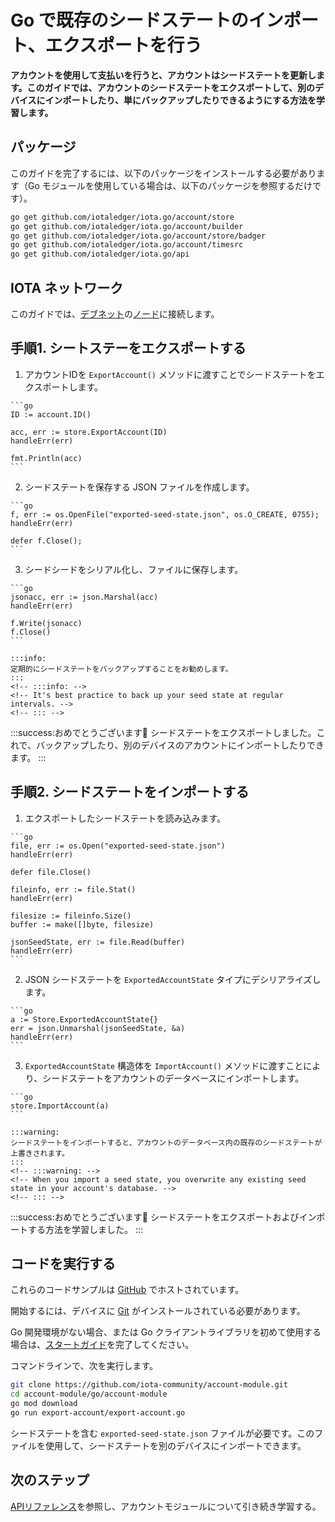 # Go で既存のシードステートのインポート、エクスポートを行う
<!-- # Import/export an existing seed state in Go -->

**アカウントを使用して支払いを行うと、アカウントはシードステートを更新します。このガイドでは、アカウントのシードステートをエクスポートして、別のデバイスにインポートしたり、単にバックアップしたりできるようにする方法を学習します。**
<!-- **When you use your account to make payments, your account updates your seed state. In this guide, you learn how to export your account's seed state so that you can import it on another device or simply back it up.** -->

## パッケージ
<!-- ## Packages -->

このガイドを完了するには、以下のパッケージをインストールする必要があります（Go モジュールを使用している場合は、以下のパッケージを参照するだけです）。
<!-- To complete this guide, you need to install the following packages (if you're using Go modules, you just need to reference them): -->

```bash
go get github.com/iotaledger/iota.go/account/store
go get github.com/iotaledger/iota.go/account/builder
go get github.com/iotaledger/iota.go/account/store/badger
go get github.com/iotaledger/iota.go/account/timesrc
go get github.com/iotaledger/iota.go/api
```

## IOTA ネットワーク
<!-- ## IOTA network -->

このガイドでは、[デブネット](root://getting-started/0.1/network/iota-networks.md#devnet)の[ノード](root://getting-started/0.1/network/nodes.md)に接続します。
<!-- In this guide, we connect to a node on the [Devnet](root://getting-started/0.1/network/iota-networks.md#devnet). -->

## 手順1. シートステーをエクスポートする
<!-- ## Step 1. Export your seed state -->

1. アカウントIDを `ExportAccount()` メソッドに渡すことでシードステートをエクスポートします。
  <!-- 1. Export your seed state by passing your account's ID to the `ExportAccount()` method -->

    ```go
    ID := account.ID()

	acc, err := store.ExportAccount(ID)
	handleErr(err)

    fmt.Println(acc)
    ```

2. シードステートを保存する JSON ファイルを作成します。
  <!-- 2. Create a JSON file to which to save your seed state -->

    ```go
    f, err := os.OpenFile("exported-seed-state.json", os.O_CREATE, 0755);
    handleErr(err)

    defer f.Close();
    ```

3. シードシードをシリアル化し、ファイルに保存します。
  <!-- 3. Serialize your seed state and save it to the file -->

    ```go
    jsonacc, err := json.Marshal(acc)
    handleErr(err)

    f.Write(jsonacc)
    f.Close()
    ```

    :::info:
    定期的にシードステートをバックアップすることをお勧めします。
    :::
    <!-- :::info: -->
    <!-- It's best practice to back up your seed state at regular intervals. -->
    <!-- ::: -->

:::success:おめでとうございます:tada:
シードステートをエクスポートしました。これで、バックアップしたり、別のデバイスのアカウントにインポートしたりできます。
:::
<!-- :::success:Congratulations! :tada: -->
<!-- You've exported your seed state. Now, you can back it up or import it into an account on another device. -->
<!-- ::: -->

## 手順2. シードステートをインポートする
<!-- ## Step 2. Import your seed state -->

1. エクスポートしたシードステートを読み込みます。
  <!-- 1. Read your exported seed state -->

    ```go
    file, err := os.Open("exported-seed-state.json")
    handleErr(err)

    defer file.Close()

    fileinfo, err := file.Stat()
    handleErr(err)

    filesize := fileinfo.Size()
    buffer := make([]byte, filesize)

    jsonSeedState, err := file.Read(buffer)
    handleErr(err)
    ```

2. JSON シードステートを `ExportedAccountState` タイプにデシリアライズします。
  <!-- 2. Deserialize your JSON seed state into an `ExportedAccountState` type -->

    ```go
    a := Store.ExportedAccountState{}
    err = json.Unmarshal(jsonSeedState, &a)
	handleErr(err)
    ```

3. `ExportedAccountState` 構造体を `ImportAccount()` メソッドに渡すことにより、シードステートをアカウントのデータベースにインポートします。
  <!-- 3. Import your seed state into your account's database by passing the `ExportedAccountState` struct to the `ImportAccount()` method -->

    ```go
    store.ImportAccount(a)
    ```

    :::warning:
    シードステートをインポートすると、アカウントのデータベース内の既存のシードステートが上書きされます。
    :::
    <!-- :::warning: -->
    <!-- When you import a seed state, you overwrite any existing seed state in your account's database. -->
    <!-- ::: -->

:::success:おめでとうございます:tada:
シードステートをエクスポートおよびインポートする方法を学習しました。
:::
<!-- :::success:Congratulations! :tada: -->
<!-- You've learned how to export and import your seed state. -->
<!-- ::: -->

## コードを実行する
<!-- ## Run the code -->

これらのコードサンプルは [GitHub](https://github.com/iota-community/account-module) でホストされています。
<!-- These code samples are hosted on [GitHub](https://github.com/iota-community/account-module). -->

開始するには、デバイスに [Git](https://git-scm.com/book/en/v2/Getting-Started-Installing-Git) がインストールされている必要があります。
<!-- To get started you need [Git](https://git-scm.com/book/en/v2/Getting-Started-Installing-Git) installed on your device. -->

Go 開発環境がない場合、または Go クライアントライブラリを初めて使用する場合は、[スタートガイド](../../getting-started/go-quickstart.md)を完了してください。
<!-- If you don't have a Go development environment, or if this is your first time using the Go client library, complete our [getting started guide](../../getting-started/go-quickstart.md). -->

コマンドラインで、次を実行します。
<!-- In the command-line, do the following: -->

```bash
git clone https://github.com/iota-community/account-module.git
cd account-module/go/account-module
go mod download
go run export-account/export-account.go
```

シードステートを含む `exported-seed-state.json` ファイルが必要です。このファイルを使用して、シードステートを別のデバイスにインポートできます。
<!-- You should have an `exported-seed-state.json` file that contains your seed state. You can use this file to import your seed state on another device. -->

## 次のステップ
<!-- ## Next steps -->

[APIリファレンス](https://github.com/iotaledger/iota.go/tree/master/.docs/iota.go/reference)を参照し、アカウントモジュールについて引き続き学習する。
<!-- Take a look at the [API reference](https://github.com/iotaledger/iota.go/tree/master/.docs/iota.go/reference) to continue learning about the account module. -->
